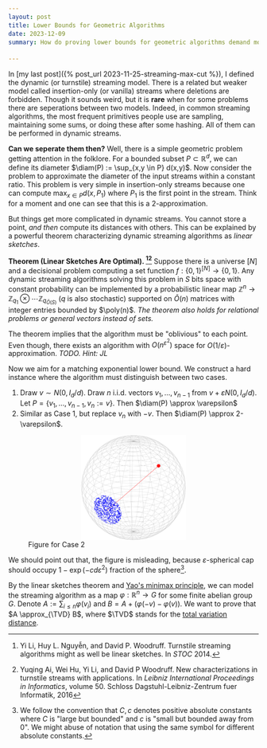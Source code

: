 ```yaml
---
layout: post
title: Lower Bounds for Geometric Algorithms
date: 2023-12-09
summary: How do proving lower bounds for geometric algorithms demand more advanced isoperimetric inequalities?

---
```


<span style="display: none;">
$$
\DeclareMathOperator{\cut}{\text{cut}}
\DeclareMathOperator{\maxcut}{\text{Max-Cut}}
\DeclareMathOperator{\E}{\mathbb{E}}
\DeclareMathOperator{\poly}{\mathrm{poly}}
\DeclareMathOperator{\diam}{\mathrm{diam}}
\DeclareMathOperator{\polylog}{\poly \log}
\DeclareMathOperator{\Unif}{\mathrm{Unif}}
\DeclareMathOperator{\TVD}{\text{TVD}}
$$
</span>

In [my last post]({% post_url 2023-11-25-streaming-max-cut %}), I defined the dynamic (or turnstile) streaming model. There is a related but weaker model called insertion-only (or vanilla) streams where deletions are forbidden. Though it sounds weird, but it is **rare** when for some problems there are seperations between two models. Indeed, in common streaming algorithms, the most frequent primitives people use are sampling, maintaining some sums, or doing these after some hashing. All of them can be performed in dynamic streams.

**Can we seperate them then?** Well, there is a simple geometric problem getting attention in the folklore. For a bounded subset $P \subset \mathbb R^d$, we can define its diameter $\diam(P) := \sup_{x,y \in P} d(x,y)$. Now consider the problem to approximate the diameter of the input streams within a constant ratio. This problem is very simple in insertion-only streams because one can compute $\max_{x \in P} d(x,P_1)$ where $P_1$ is the first point in the stream. Think for a moment and one can see that this is a $2$-approximation.

But things get more complicated in dynamic streams. You cannot store a point, *and then* compute its distances with others. This can be explained by a powerful theorem characterizing dynamic streaming algorithms as *linear sketches*.

**Theorem (Linear Sketches Are Optimal). [^LNW14][^AHLW16]** Suppose there is a universe $[N]$ and a decisional problem computing a set function $f:\lbrace 0,1\rbrace^{[N]} \to \lbrace 0,1\rbrace$. Any dynamic streaming algorithms solving this problem in $S$ bits space with constant probability can be implemented by a probabilistic linear map $\mathbb Z^n \to \mathbb Z_{q_1}\otimes \cdots \mathbb Z_{q_{\tilde O(S)}}$ ($q$ is also stochastic) supported on $\tilde O(n)$ matrices with integer entries bounded by $\poly(n)$. *The theorem also holds for relational problems or general vectors instead of sets.*

The theorem implies that the algorithm must be "oblivious" to each point. Even though, there exists an algorithm with $O\left(n^{\varepsilon^2}\right)$ space for $O(1/\varepsilon)$-approximation. *TODO. Hint: JL*

Now we aim for a matching exponential lower bound. We construct a hard instance where the algorithm must distinguish between two cases.

1. Draw $v\sim N(0,I_d/d)$. Draw $n$ i.i.d. vectors $v_1,\ldots,v_{n-1}$ from $v+\varepsilon N(0,I_d/d)$. Let $P=\{v_1,\ldots,v_{n-1},v_n:=v\}$. Then $\diam(P) \approx \varepsilon$
2.  Similar as Case 1, but replace $v_n$ with $-v$. Then $\diam(P) \approx 2-\varepsilon$.

<figure>
<img src="/assets/2023-12-09-geometric-lower-bound-diameter-hard-instance.png" style="display: block; margin-left: auto; margin-right: auto; width: 50%;">
<figcaption class="center">Figure for Case 2</figcaption>
</figure>

We should point out that, the figure is misleading, because $\varepsilon$-spherical cap should occupy $1 - \exp(-cd\varepsilon^2)$ fraction of the sphere[^constant].

By the linear sketches theorem and [Yao's minimax principle](https://en.wikipedia.org/wiki/Yao%27s_principle), we can model the streaming algorithm as a map $\varphi : \mathbb R^n \to G$ for some finite abelian group $G$. Denote $A := \sum_{i \le n} \varphi(v_i)$ and $B = A + (\varphi(-v) - \varphi(v))$. We want to prove that $A \approx_{\TVD} B$, where $\TVD$ stands for the [total variation distance](https://en.wikipedia.org/wiki/Total_variation_distance_of_probability_measures).



[^LNW14]: Yi Li, Huy L. Nguyễn, and David P. Woodruff. Turnstile streaming algorithms might as well be linear sketches. In *STOC* 2014.
[^AHLW16]: Yuqing Ai, Wei Hu, Yi Li, and David P Woodruff. New characterizations in turnstile streams with applications. In *Leibniz International Proceedings in Informatics*, volume 50. Schloss Dagstuhl-Leibniz-Zentrum fuer Informatik, 2016
[^constant]: We follow the convention that $C, c$ denotes positive absolute constants where $C$ is "large but bounded" and $c$ is "small but bounded away from $0$". We might abuse of notation that using the same symbol for different absolute constants.
